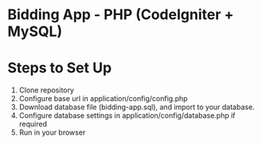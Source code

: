 # Bidding App - PHP (CodeIgniter + MySQL)

# Steps to Set Up

1. Clone repository
2. Configure base url in application/config/config.php
3. Download database file (bidding-app.sql), and import to your database.
4. Configure database settings in application/config/database.php if required
5. Run in your browser
